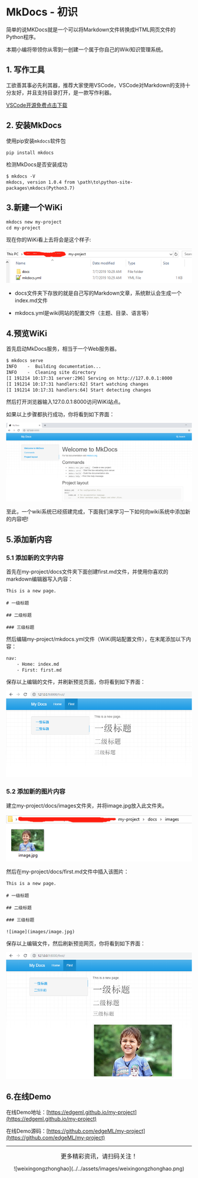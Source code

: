 # MkDocs - 初识

简单的说MKDocs就是一个可以将Markdown文件转换成HTML网页文件的Python程序。

本期小编将带领你从零到一创建一个属于你自己的Wiki知识管理系统。

## 1. 写作工具

工欲善其事必先利其器，推荐大家使用VSCode，VSCode对Markdown的支持十分友好，并且支持目录打开，是一款写作利器。

[VSCode开源免费点击下载](https://code.visualstudio.com/)

## 2. 安装MkDocs

使用pip安装`mkdocs`软件包

```
pip install mkdocs
```

检测MkDocs是否安装成功

```
$ mkdocs -V
mkdocs, version 1.0.4 from \path\to\python-site-packages\mkdocs(Python3.7)
```

## 3.新建一个WiKi

```
mkdocs new my-project
cd my-project
```
现在你的WiKi看上去将会是这个样子:

![mkdocs_site](../../\assets\images\tools\mkdocs_build_wiki_site\mkdocs_site.png)

* docs文件夹下存放的就是自己写的Markdown文章，系统默认会生成一个index.md文件

* mkdocs.yml是wiki网站的配置文件（主题、目录、语言等）

## 4.预览WiKi

首先启动MkDocs服务，相当于一个Web服务器。

```
$ mkdocs serve
INFO    -  Building documentation...
INFO    -  Cleaning site directory
[I 191214 10:17:31 server:296] Serving on http://127.0.0.1:8000
[I 191214 10:17:31 handlers:62] Start watching changes
[I 191214 10:17:31 handlers:64] Start detecting changes
```

然后打开浏览器输入127.0.0.1:8000访问WiKi站点。

如果以上步骤都执行成功，你将看到如下界面：

![](../../\assets\images\tools\mkdocs_build_wiki_site\mkdocs_preview.png)

至此，一个wiki系统已经搭建完成，下面我们来学习一下如何向wiki系统中添加新的内容吧!

## 5.添加新内容

### 5.1 添加新的文字内容

首先在my-project/docs文件夹下面创建first.md文件，并使用你喜欢的markdown编辑器写入内容：

```
This is a new page.

# 一级标题

## 二级标题

### 三级标题
```

然后编辑my-project/mkdocs.yml文件（WiKi网站配置文件），在末尾添加以下内容：

```
nav:
    - Home: index.md
    - First: first.md
```

保存以上编辑的文件，并刷新预览页面，你将看到如下界面：

![](../../\assets\images\tools\mkdocs_build_wiki_site\mkdocs_preview_add_content.png)

### 5.2 添加新的图片内容

建立my-project/docs/images文件夹，并将image.jpg放入此文件夹。

![](../../\assets\images\tools\mkdocs_build_wiki_site\images_folder.png)

然后在my-project/docs/first.md文件中插入该图片：

```
This is a new page.

# 一级标题

## 二级标题

### 三级标题

![image](images/image.jpg)
```

保存以上编辑文件，然后刷新预览网页，你将看到如下界面：

![](../../\assets\images\tools\mkdocs_build_wiki_site\mkdocs_preview_add_image.png)


## 6.在线Demo

在线Demo地址：[https://edgeml.github.io/my-project](https://edgeml.github.io/my-project)

在线Demo源码：[https://github.com/edgeML/my-project](https://github.com/edgeML/my-project)

----------------------------------------

<center><font size="3pt">更多精彩资讯，请扫码关注！</font></center>

<center><p>![weixingongzhonghao](../../assets/images/weixingongzhonghao.png)</p></center>